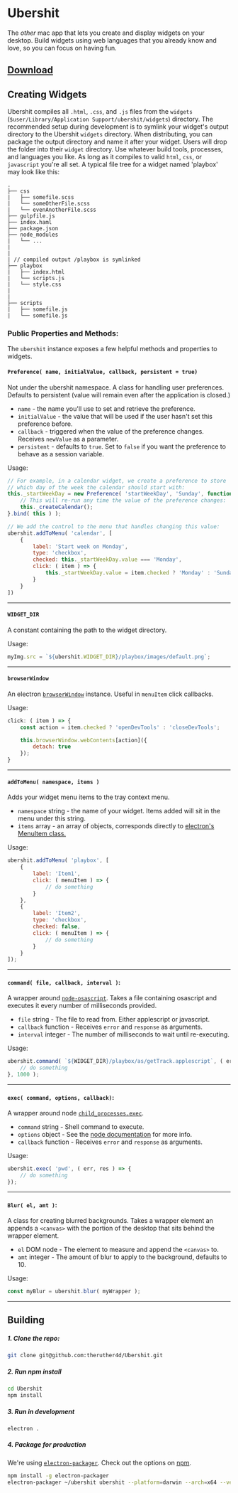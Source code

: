 # Ubershit
The *other* mac app that lets you create and display widgets on your desktop. Build widgets using web languages that you already know and love, so you can focus on having fun.

## [Download](https://github.com/theruther4d/Ubershit/releases/download/0.2.0/ubershit-darwin-x64.0.2.0.zip)

## Creating Widgets
Ubershit compiles all `.html`, `.css`, and `.js` files from the `widgets` (`$user/Library/Application Support/ubershit/widgets`) directory. The recommended setup during development is to symlink your widget's output directory to the Ubershit `widgets` directory. When distributing, you can package the output directory and name it after your widget. Users will drop the folder into their `widget` directory. Use whatever build tools, processes, and languages you like. As long as it compiles to valid `html`, `css`, or `javascript` you're all set. A typical file tree for a widget named 'playbox' may look like this:

```
.
├── css
|   ├── somefile.scss
|   └── someOtherFile.scss
|   └── evenAnotherFile.scss
├── gulpfile.js
├── index.haml
├── package.json
├── node_modules
|   └── ...
|
|
| // compiled output /playbox is symlinked
├── playbox
|   ├── index.html
|   └── scripts.js
|   └── style.css
|
|
├── scripts
|   ├── somefile.js
|   └── somefile.js

```

### Public Properties and Methods:
The `ubershit` instance exposes a few helpful methods and properties to widgets.

#### `Preference( name, initialValue, callback, persistent = true)`
Not under the ubershit namespace. A class for handling user preferences. Defaults to persistent (value will remain even after the application is closed.)
* `name` - the name you'll use to set and retrieve the preference.
* `initialValue` - the value that will be used if the user hasn't set this preference before.
* `callback` - triggered when the value of the preference changes. Receives `newValue` as a parameter.
* `persistent` - defaults to `true`. Set to `false` if you want the preference to behave as a session variable.

Usage:
```javascript
// For example, in a calendar widget, we create a preference to store
// which day of the week the calendar should start with:
this._startWeekDay = new Preference( 'startWeekDay', 'Sunday', function( newValue ) {
    // This will re-run any time the value of the preference changes:
    this._createCalendar();
}.bind( this ) );

// We add the control to the menu that handles changing this value:
ubershit.addToMenu( 'calendar', [
    {
        label: 'Start week on Monday',
        type: 'checkbox',
        checked: this._startWeekDay.value === 'Monday',
        click: ( item ) => {
            this._startWeekDay.value = item.checked ? 'Monday' : 'Sunday';
        }
    }
])
```
---  


#### `WIDGET_DIR`
A constant containing the path to the widget directory.

Usage:
```javascript
myImg.src = `${ubershit.WIDGET_DIR}/playbox/images/default.png`;
```
---  

#### `browserWindow`
An electron [`browserWindow`](https://github.com/atom/electron/blob/master/docs/api/browser-window.md) instance. Useful in `menuItem` click callbacks.

Usage:
```javascript
click: ( item ) => {
    const action = item.checked ? 'openDevTools' : 'closeDevTools';

    this.browserWindow.webContents[action]({
        detach: true
    });
}
```
---  

#### `addToMenu( namespace, items )`
Adds your widget menu items to the tray context menu.
  * `namespace` string - the name of your widget. Items added will sit in the menu under this string.
  * `items` array - an array of objects, corresponds directly to [electron's MenuItem class.](https://github.com/atom/electron/blob/master/docs/api/menu-item.md)

Usage:
```javascript
ubershit.addToMenu( 'playbox', [
    {
        label: 'Item1',
        click: ( menuItem ) => {
            // do something
        }
    },
    {
        label: 'Item2',
        type: 'checkbox',
        checked: false,
        click: ( menuItem ) => {
            // do something
        }
    }
]);
```
---  

#### `command( file, callback, interval )`:
A wrapper around [`node-osascript`](https://www.npmjs.com/package/node-osascript).  Takes a file containing osascript and executes it every number of milliseconds provided.
* `file` string - The file to read from. Either applescript or javascript.
* `callback` function - Receives `error` and `response` as arguments.
* `interval` integer - The number of milliseconds to wait until re-executing.

Usage:
```javascript
ubershit.command( `${WIDGET_DIR}/playbox/as/getTrack.applescript`, ( err, res ) => {
    // do something
}, 1000 );
```
---  

#### `exec( command, options, callback)`:
A wrapper around node [`child_processes.exec`](https://nodejs.org/api/child_process.html#child_process_child_process_exec_command_options_callback).
* `command` string - Shell command to execute.
* `options` object - See the [node documentation](https://nodejs.org/api/child_process.html#child_process_child_process_exec_command_options_callback) for more info.
* `callback` function - Receives `error` and `response` as arguments.

Usage:
```javascript
ubershit.exec( 'pwd', ( err, res ) => {
    // do something
});
```
---  

#### `Blur( el, amt )`:
A class for creating blurred backgrounds. Takes a wrapper element an appends a `<canvas>` with the portion of the desktop that sits behind the wrapper element.
* `el` DOM node - The element to measure and append the `<canvas>` to.
* `amt` integer - The amount of blur to apply to the background, defaults to 10.

Usage:
```javascript
const myBlur = ubershit.blur( myWrapper );
```
---  

## Building
##### 1. Clone the repo:
```sh
git clone git@github.com:theruther4d/Ubershit.git
```

##### 2. Run npm install
```sh
cd Ubershit
npm install
```
##### 3. Run in development
```sh
electron .
```

##### 4. Package for production
We're using [`electron-packager`](https://www.npmjs.com/package/electron-packager). Check out the options on [npm](https://www.npmjs.com/package/electron-packager).
```sh
npm install -g electron-packager
electron-packager ~/ubershit ubershit --platform=darwin --arch=x64 --version=0.36.10 --overwrite --ignore='/internal'
```
